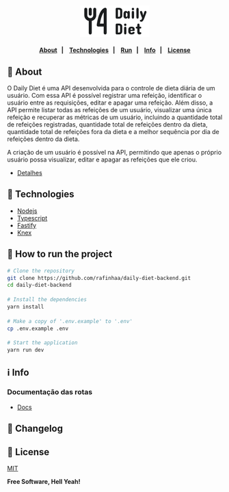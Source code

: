 <h4 align="center">
  <img src="docs/images/logo.svg" alt="Logo" />
</h4>

<h4 align="center">
    <p align="center">
      <a href="#-about">About</a>&nbsp;&nbsp;&nbsp;|&nbsp;&nbsp;&nbsp;
      <a href="#-technologies">Technologies</a>&nbsp;&nbsp;&nbsp;|&nbsp;&nbsp;&nbsp;
      <a href="#-how-to-run-the-project">Run</a>&nbsp;&nbsp;&nbsp;|&nbsp;&nbsp;&nbsp;
      <a href="#-info">Info</a>&nbsp;&nbsp;&nbsp;|&nbsp;&nbsp;&nbsp;
      <a href="#-license">License</a>
  </p>
</h4>

## 🔖 About

O Daily Diet é uma API desenvolvida para o controle de dieta diária de um usuário. Com essa API é possível registrar uma refeição, identificar o usuário entre as requisições, editar e apagar uma refeição. Além disso, a API permite listar todas as refeições de um usuário, visualizar uma única refeição e recuperar as métricas de um usuário, incluindo a quantidade total de refeições registradas, quantidade total de refeições dentro da dieta, quantidade total de refeições fora da dieta e a melhor sequência por dia de refeições dentro da dieta.

A criação de um usuário é possível na API, permitindo que apenas o próprio usuário possa visualizar, editar e apagar as refeições que ele criou.

- [Detalhes](docs/ABOUT.md)

## 🚀 Technologies

- [Nodejs](https://nodejs.org)
- [Typescript](https://www.typescriptlang.org/)
- [Fastify](https://www.fastify.io/)
- [Knex](https://knexjs.org/)

## 🏁 How to run the project

```sh
# Clone the repository
git clone https://github.com/rafinhaa/daily-diet-backend.git
cd daily-diet-backend

# Install the dependencies
yarn install

# Make a copy of '.env.example' to '.env'
cp .env.example .env

# Start the application
yarn run dev
```

## ℹ️ Info

### Documentação das rotas

- [Docs](docs/API.md)

## 📄 Changelog

## 📝 License

[MIT](LICENSE.txt)

**Free Software, Hell Yeah!**
